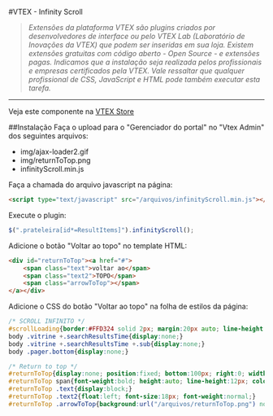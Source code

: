 #VTEX - Infinity Scroll
>*Extensões da plataforma VTEX são plugins criados por desenvolvedores de interface ou pelo VTEX Lab (Laboratório de Inovações da VTEX) que podem ser inseridas em sua loja. Existem extensões gratuitas com código aberto -  Open Source - e extensões pagas.  Indicamos que a instalação seja realizada pelos profissionais e empresas certificados pela VTEX. Vale ressaltar que qualquer profissional de CSS, JavaScript e HTML pode também executar esta tarefa.*

----------

Veja este componente na [VTEX Store](http://conversionstore.com.br/index.php/extensoes/busca/carregamento-inteligente-de-imagens)

##Instalação
Faça o upload para o "Gerenciador do portal" no "Vtex Admin" dos seguintes arquivos:
* img/ajax-loader2.gif
* img/returnToTop.png
* infinityScroll.min.js

Faça a chamada do arquivo javascript na página:

```html
<script type="text/javascript" src="/arquivos/infinityScroll.min.js"></script>
```

Execute o plugin:

```javascript
$(".prateleira[id*=ResultItems]").infinityScroll();
```

Adicione o botão "Voltar ao topo" no template HTML:
```html
<div id="returnToTop"><a href="#">
	<span class="text">voltar ao</span>
	<span class="text2">TOPO</span>
	<span class="arrowToTop"></span>
</a></div>
```

Adicione o CSS do botão "Voltar ao topo" na folha de estilos da página:
```css
/* SCROLL INFINITO */
#scrollLoading{border:#FFD324 solid 2px; margin:20px auto; line-height:20px; padding:5px; width:100px; background:url("/arquivos/ajax-loader2.gif") no-repeat right center #FFF6BF;}
body .vitrine +.searchResultsTime{display:none;}
body .vitrine +.searchResultsTime +.sub{display:none;}
body .pager.bottom{display:none;}

/* Return to top */
#returnToTop{display:none; position:fixed; bottom:100px; right:0; width:90px; padding:3px 0 0 4px; height:32px; background-color:#FFF; border-radius:4px 0 0 4px;}
#returnToTop span{font-weight:bold; height:auto; line-height:12px; color:#A21279;}
#returnToTop .text{display:block;}
#returnToTop .text2{float:left; font-size:18px; font-weight:normal;}
#returnToTop .arrowToTop{background:url("/arquivos/returnToTop.png") no-repeat #A21279; width:32px; height:32px; position:absolute; top:2px; right:0; display:block; float:right;}
```